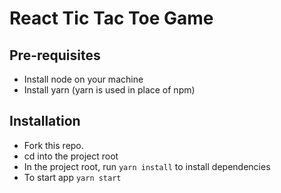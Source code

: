 # React Tic Tac Toe Game

## Pre-requisites 

* Install node on your machine
* Install yarn (yarn is used in place of npm)

## Installation

* Fork this repo.
* cd into the project root
* In the project root, run `yarn install` to install dependencies
* To start app `yarn start`
